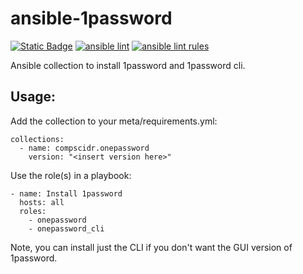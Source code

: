 # ansible-1password
[![Static Badge](https://img.shields.io/badge/Ansible_galaxy-Download-blue)](https://galaxy.ansible.com/ui/repo/published/compscidr/1password/)
[![ansible lint](https://github.com/compscidr/ansible-1password/actions/workflows/check.yml/badge.svg)](https://github.com/compscidr/ansible-1password/actions/workflows/check.yml)
[![ansible lint rules](https://img.shields.io/badge/Ansible--lint-rules%20table-blue.svg)](https://ansible.readthedocs.io/projects/lint/rules/)

Ansible collection to install 1password and 1password cli.

## Usage:
Add the collection to your meta/requirements.yml:
```
collections:
  - name: compscidr.onepassword
    version: "<insert version here>"
```

Use the role(s) in a playbook:
```
- name: Install 1password
  hosts: all
  roles:
    - onepassword
    - onepassword_cli
```

Note, you can install just the CLI if you don't want the GUI version of 1password.